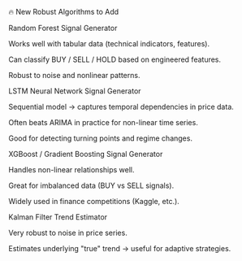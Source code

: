 🔥 New Robust Algorithms to Add

Random Forest Signal Generator

Works well with tabular data (technical indicators, features).

Can classify BUY / SELL / HOLD based on engineered features.

Robust to noise and nonlinear patterns.

LSTM Neural Network Signal Generator

Sequential model → captures temporal dependencies in price data.

Often beats ARIMA in practice for non-linear time series.

Good for detecting turning points and regime changes.

XGBoost / Gradient Boosting Signal Generator

Handles non-linear relationships well.

Great for imbalanced data (BUY vs SELL signals).

Widely used in finance competitions (Kaggle, etc.).

Kalman Filter Trend Estimator

Very robust to noise in price series.

Estimates underlying "true" trend → useful for adaptive strategies.